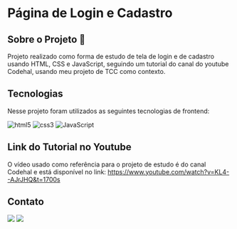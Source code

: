 # Página de Login e Cadastro  

## Sobre o Projeto 🚀

Projeto realizado como forma de estudo de tela de login e de cadastro usando HTML, CSS e JavaScript, seguindo um tutorial do canal do youtube Codehal, usando meu projeto de TCC como contexto.

## Tecnologias

Nesse projeto foram utilizados as seguintes tecnologias de frontend:

![html5](https://img.shields.io/badge/HTML5-E34F26?style=for-the-badge&logo=html5&logoColor=white) ![css3](https://img.shields.io/badge/css3-1572B6?style=for-the-badge&logo=css3&logoColor=white)
![JavaScript](https://img.shields.io/badge/javascript-%23323330.svg?style=for-the-badge&logo=javascript&logoColor=%23F7DF1E) 

## Link do Tutorial no Youtube

O vídeo usado como referência para o projeto de estudo é do canal Codehal e está disponível no link: https://www.youtube.com/watch?v=KL4--AJrJHQ&t=1700s

## Contato

<div> 
   <a href = "mailto:chrystianevilela27@gmail.com"><img src="https://img.shields.io/badge/-Gmail-%23333?style=for-the-badge&logo=gmail&logoColor=white" target="_blank"></a>
  <a href="https://www.linkedin.com/in/cristianevilelaazevedo/" target="_blank"><img src="https://img.shields.io/badge/-LinkedIn-%230077B5?style=for-the-badge&logo=linkedin&logoColor=white" target="_blank"></a>   
</div>
